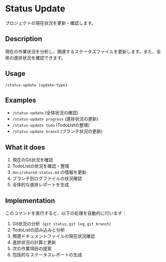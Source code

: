 # Status Update

プロジェクトの現在状況を更新・確認します。

## Description
現在の作業状況を分析し、関連するステータスファイルを更新します。また、全体の進捗状況を確認できます。

## Usage
```
/status-update [update-type]
```

## Examples
- `/status-update` (全体状況の確認)
- `/status-update progress` (進捗状況の更新)
- `/status-update todo` (TodoListの整理)
- `/status-update branch` (ブランチ状況の更新)

## What it does
1. 現在のGit状況を確認
2. TodoListの状況を確認・整理
3. `docs/shared-status.md` の情報を更新
4. ブランチ別ログファイルの状況確認
5. 全体的な進捗レポートを生成

## Implementation
このコマンドを実行すると、以下の処理を自動的に行います：

1. Git状況の分析（`git status`, `git log`, `git branch`）
2. TodoListの読み込みと分析
3. 関連ドキュメントファイルの現在状況確認
4. 進捗状況の計算と更新
5. 次の作業項目の提案
6. 包括的なステータスレポートの生成